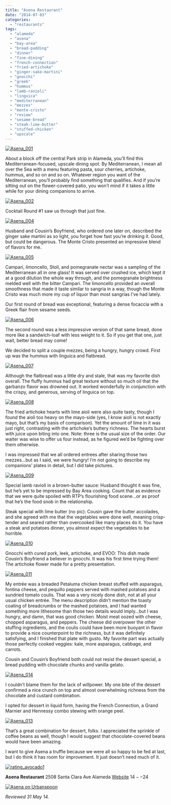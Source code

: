 ```yaml
---
title: "Asena Restaurant"
date: "2014-07-03"
categories:
  - "restaurants"
tags:
  - "alameda"
  - "asena"
  - "bay-area"
  - "bread-pudding"
  - "dinner"
  - "fine-dining"
  - "french-connection"
  - "fried-artichoke"
  - "ginger-sake-martini"
  - "gnocchi"
  - "greek"
  - "hummus"
  - "lamb-ravioli"
  - "linguica"
  - "mediterranean"
  - "mezzes"
  - "monte-cristo"
  - "review"
  - "sesame-bread"
  - "steak-lime-butter"
  - "stuffed-chicken"
  - "upscale"
---
```


[![Asena_001](http://s3.amazonaws.com/thegourmez-wpmedia/2014/06/Asena_001.jpg)](http://www.thegourmez.com/2014/07/asena-restaurant/asena_001/)

About a block off the central Park strip in Alameda, you’ll find this Mediterranean-focused, upscale dining spot. By Mediterranean, I mean all over the Sea with a menu featuring pasta, sour cherries, artichoke, hummus, and so on and so on. Whatever region you want of the Mediterranean, you’ll probably find something that qualifies. And if you’re sitting out on the flower-covered patio, you won’t mind if it takes a little while for your dining companions to arrive.

[![Asena_002](http://s3.amazonaws.com/thegourmez-wpmedia/2014/06/Asena_002.jpg)](http://www.thegourmez.com/2014/07/asena-restaurant/asena_002/)

Cocktail Round #1 saw us through that just fine.

[![Asena_004](http://s3.amazonaws.com/thegourmez-wpmedia/2014/06/Asena_004.jpg)](http://www.thegourmez.com/2014/07/asena-restaurant/asena_004/)

Husband and Cousin’s Boyfriend, who ordered one later on, described the ginger sake martini as so light, you forget how fast you’re drinking it. Good, but could be dangerous. The Monte Cristo presented an impressive blend of flavors for me.

[![Asena_005](http://s3.amazonaws.com/thegourmez-wpmedia/2014/06/Asena_005.jpg)](http://www.thegourmez.com/2014/07/asena-restaurant/asena_005/)

Campari, limoncello, Stoli, and pomegranate nectar was a sampling of the Mediterranean all in one glass! It was served over crushed ice, which kept it at a good dilution the whole way through, and the pomegranate brightness melded well with the bitter Campari. The limoncello provided an overall smoothness that made it taste similar to sangria in a way, though the Monte Cristo was much more my cup of liquor than most sangrias I’ve had lately.

Our first round of bread was exceptional, featuring a dense focaccia with a Greek flair from sesame seeds.

[![Asena_006](http://s3.amazonaws.com/thegourmez-wpmedia/2014/06/Asena_006.jpg)](http://www.thegourmez.com/2014/07/asena-restaurant/asena_006/)

The second round was a less impressive version of that same bread, done more like a sandwich-loaf with less weight to it. So if you get that one, just wait, better bread may come!

We decided to split a couple mezzes, being a hungry, hungry crowd. First up was the hummus with linguica and flatbread.

[![Asena_007](http://s3.amazonaws.com/thegourmez-wpmedia/2014/06/Asena_007.jpg)](http://www.thegourmez.com/2014/07/asena-restaurant/asena_007/)

Although the flatbread was a little dry and stale, that was my favorite dish overall. The fluffy hummus had great texture without so much oil that the garbanzo flavor was drowned out. It worked wonderfully in conjunction with the crispy, and generous, serving of linguica on top.

[![Asena_008](http://s3.amazonaws.com/thegourmez-wpmedia/2014/06/Asena_008.jpg)](http://www.thegourmez.com/2014/07/asena-restaurant/asena_008/)

The fried artichoke hearts with lime aioli were also quite tasty, though I found the aioli too heavy on the mayo-side (yes, I know aioli is not exactly mayo, but that’s my basis of comparison). Yet the amount of lime in it was just right, contrasting with the artichoke’s buttery richness. The hearts burst with juice upon biting into one. Note: three is the usual size of the order. Our waiter was wise to offer us four instead, as he figured we’d be fighting over them otherwise.

I was impressed that we all ordered entrees after sharing those two mezzes…but as I said, we were hungry! I’m not going to describe my companions’ plates in detail, but I did take pictures.

[![Asena_009](http://s3.amazonaws.com/thegourmez-wpmedia/2014/06/Asena_009.jpg)](http://www.thegourmez.com/2014/07/asena-restaurant/asena_009/)

Special lamb ravioli in a brown-butter sauce: Husband thought it was fine, but he’s yet to be impressed by Bay Area cooking. Count that as evidence that we were quite spoiled with RTP’s flourishing food scene...or as proof that he’s the food snob in the relationship.

Steak special with lime butter (no pic): Cousin gave the butter accolades, and she agreed with me that the vegetables were done well, meaning crisp-tender and seared rather than overcooked like many places do it. You have a steak and potatoes dinner, you almost expect the vegetables to be horrible.

[![Asena_010](http://s3.amazonaws.com/thegourmez-wpmedia/2014/06/Asena_010.jpg)](http://www.thegourmez.com/2014/07/asena-restaurant/asena_010/)

Gnocchi with cured pork, leek, artichoke, and EVOO: This dish made Cousin’s Boyfriend a believer in gnocchi. It was his first time trying them! The artichoke flower made for a pretty presentation.

[![Asena_011](http://s3.amazonaws.com/thegourmez-wpmedia/2014/06/Asena_011.jpg)](http://www.thegourmez.com/2014/07/asena-restaurant/asena_011/)

My entrée was a breaded Petaluma chicken breast stuffed with asparagus, fontina cheese, and pequillo peppers served with mashed potatoes and a sundried tomato coulis. That was a very nicely done dish, not at all your usual chicken entrée. The menu description didn’t mention the toasty coating of breadcrumbs or the mashed potatoes, and I had wanted something more lithesome than those two details would imply…but I was hungry, and damn, that was good chicken. Moist meat oozed with cheese, chopped asparagus, and peppers. The cheese did overpower the other stuffing ingredients, and the coulis could have been more buoyant in flavor to provide a nice counterpoint to the richness, but it was definitely satisfying, and I finished that plate with gusto. My favorite part was actually those perfectly cooked veggies: kale, more asparagus, cabbage, and carrots.

Cousin and Cousin’s Boyfriend both could not resist the dessert special, a bread pudding with chocolate chunks and vanilla gelato.

[![Asena_014](http://s3.amazonaws.com/thegourmez-wpmedia/2014/06/Asena_014.jpg)](http://www.thegourmez.com/2014/07/asena-restaurant/asena_014/)

I couldn’t blame them for the lack of willpower. My one bite of the dessert confirmed a nice crunch on top and almost overwhelming richness from the chocolate and custard combination.

I opted for dessert in liquid form, having the French Connection, a Grand Marnier and Hennessy combo stewing with orange peel.

[![Asena_013](http://s3.amazonaws.com/thegourmez-wpmedia/2014/06/Asena_013.jpg)](http://www.thegourmez.com/2014/07/asena-restaurant/asena_013/)

That’s a great combination for dessert, folks. I appreciated the sprinkle of coffee beans as well, though I would suggest that chocolate-covered beans would have been amazing.

I want to give Asena a truffle because we were all so happy to be fed at last, but I do think it has room for improvement. It just doesn’t need much of it.

[![rating_avocado1](http://s3.amazonaws.com/thegourmez-wpmedia/2009/02/rating_avocado1.gif)](http://www.thegourmez.com/2009/02/restaurant-review-nanas-durham/rating_avocado1/)

**Asena Restaurant** 2508 Santa Clara Ave Alameda [Website](http://www.asenarestaurant.com/) $14--$24

[![Asena on Urbanspoon](http://www.urbanspoon.com/b/link/80509/minilink.gif)](http://www.urbanspoon.com/r/6/80509/restaurant/Asena-Alameda)

_Reviewed 31 May 14._
